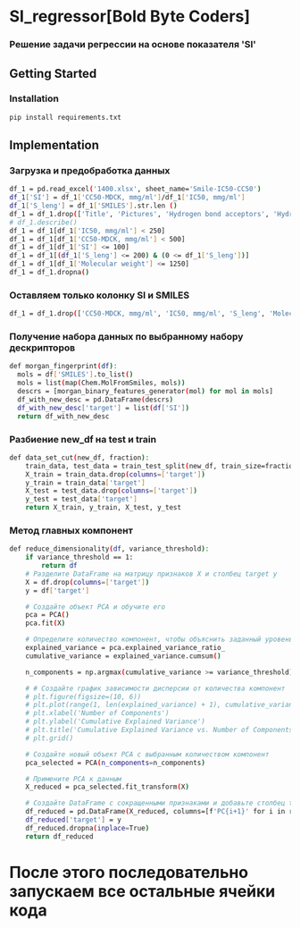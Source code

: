 # SI_regressor[Bold Byte Coders]

### Решение задачи регрессии на основе показателя 'SI'

<!-- GETTING STARTED -->
## Getting Started

### Installation
  ```sh
  pip install requirements.txt
  ```
<!-- Implementation -->
## Implementation

### Загрузка и предобработка данных

  ```sh
  df_1 = pd.read_excel('1400.xlsx', sheet_name='Smile-IC50-CC50')
  df_1['SI'] = df_1['CC50-MDCK, mmg/ml']/df_1['IC50, mmg/ml']
  df_1['S_leng'] = df_1['SMILES'].str.len ()
  df_1 = df_1.drop(['Title', 'Pictures', 'Hydrogen bond acceptors', 'Hydrogen bond donors', 'Polar SA'], axis=1)
  # df_1.describe()
  df_1 = df_1[df_1['IC50, mmg/ml'] < 250]
  df_1 = df_1[df_1['CC50-MDCK, mmg/ml'] < 500]
  df_1 = df_1[df_1['SI'] <= 100]
  df_1 = df_1[(df_1['S_leng'] <= 200) & (0 <= df_1['S_leng'])]
  df_1 = df_1[df_1['Molecular weight'] <= 1250]
  df_1 = df_1.dropna()
  ```
  ### Оставляем только колонку SI и SMILES
  ```sh
  df_1 = df_1.drop(['CC50-MDCK, mmg/ml', 'IC50, mmg/ml', 'S_leng', 'Molecular weight'], axis=1)
  ```
  <!-- Получение набора данных по выбранному набору дескрипторов -->
  ### Получение набора данных по выбранному набору дескрипторов
  ```sh
  def morgan_fingerprint(df):
    mols = df['SMILES'].to_list()
    mols = list(map(Chem.MolFromSmiles, mols))
    descrs = [morgan_binary_features_generator(mol) for mol in mols]
    df_with_new_desc = pd.DataFrame(descrs)
    df_with_new_desc['target'] = list(df['SI'])
    return df_with_new_desc
  ```

  <!-- Разбиение new_df на тест и стади -->
  ### Разбиение new_df на test и train
  
  ```sh
  def data_set_cut(new_df, fraction):
      train_data, test_data = train_test_split(new_df, train_size=fraction, random_state=42)
      X_train = train_data.drop(columns=['target'])
      y_train = train_data['target']
      X_test = test_data.drop(columns=['target'])
      y_test = test_data['target']
      return X_train, y_train, X_test, y_test
  ```

  <!-- Метод главных компонент -->
  ### Метод главных компонент
  
  ```sh
  def reduce_dimensionality(df, variance_threshold):
      if variance_threshold == 1:
          return df
      # Разделите DataFrame на матрицу признаков X и столбец target y
      X = df.drop(columns=['target'])
      y = df['target']
  
      # Создайте объект PCA и обучите его
      pca = PCA()
      pca.fit(X)
  
      # Определите количество компонент, чтобы объяснить заданный уровень дисперсии
      explained_variance = pca.explained_variance_ratio_
      cumulative_variance = explained_variance.cumsum()
  
      n_components = np.argmax(cumulative_variance >= variance_threshold) + 1
  
      # # Создайте график зависимости дисперсии от количества компонент
      # plt.figure(figsize=(10, 6))
      # plt.plot(range(1, len(explained_variance) + 1), cumulative_variance, marker='o', linestyle='--', color='b')
      # plt.xlabel('Number of Components')
      # plt.ylabel('Cumulative Explained Variance')
      # plt.title('Cumulative Explained Variance vs. Number of Components')
      # plt.grid()
  
      # Создайте новый объект PCA с выбранным количеством компонент
      pca_selected = PCA(n_components=n_components)
  
      # Примените PCA к данным
      X_reduced = pca_selected.fit_transform(X)
  
      # Создайте DataFrame с сокращенными признаками и добавьте столбец target обратно
      df_reduced = pd.DataFrame(X_reduced, columns=[f'PC{i+1}' for i in range(n_components)])
      df_reduced['target'] = y
      df_reduced.dropna(inplace=True)
      return df_reduced
  ```

  # После этого последовательно запускаем все остальные ячейки кода
